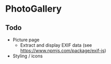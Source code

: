 # PhotoGallery

## Todo

* Picture page
    * Extract and display EXIF data (see https://www.npmjs.com/package/exif-js)
* Styling / icons 
